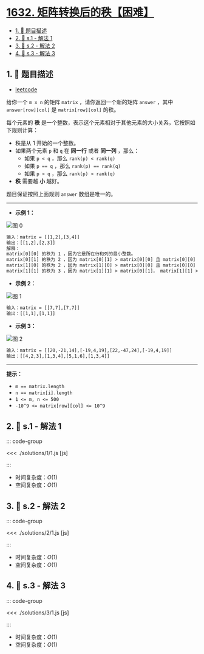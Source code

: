 # [1632. 矩阵转换后的秩【困难】](https://github.com/tnotesjs/TNotes.leetcode/tree/main/notes/1632.%20%E7%9F%A9%E9%98%B5%E8%BD%AC%E6%8D%A2%E5%90%8E%E7%9A%84%E7%A7%A9%E3%80%90%E5%9B%B0%E9%9A%BE%E3%80%91)

<!-- region:toc -->

- [1. 📝 题目描述](#1--题目描述)
- [2. 🎯 s.1 - 解法 1](#2--s1---解法-1)
- [3. 🎯 s.2 - 解法 2](#3--s2---解法-2)
- [4. 🎯 s.3 - 解法 3](#4--s3---解法-3)

<!-- endregion:toc -->

## 1. 📝 题目描述

- [leetcode](https://leetcode.cn/problems/rank-transform-of-a-matrix/)

给你一个 `m x n` 的矩阵 `matrix` ，请你返回一个新的矩阵 `answer` ，其中 `answer[row][col]` 是 `matrix[row][col]` 的秩。

每个元素的 **秩** 是一个整数，表示这个元素相对于其他元素的大小关系，它按照如下规则计算：

- 秩是从 1 开始的一个整数。
- 如果两个元素 `p` 和 `q` 在 **同一行** 或者 **同一列** ，那么：
  - 如果 `p < q` ，那么 `rank(p) < rank(q)`
  - 如果 `p == q` ，那么 `rank(p) == rank(q)`
  - 如果 `p > q` ，那么 `rank(p) > rank(q)`
- **秩** 需要越 **小** 越好。

题目保证按照上面规则 `answer` 数组是唯一的。

---

- **示例 1：**

![图 0](https://cdn.jsdelivr.net/gh/tnotesjs/imgs@main/2025-09-22-15-29-33.png)

```txt
输入：matrix = [[1,2],[3,4]]
输出：[[1,2],[2,3]]
解释：
matrix[0][0] 的秩为 1 ，因为它是所在行和列的最小整数。
matrix[0][1] 的秩为 2 ，因为 matrix[0][1] > matrix[0][0] 且 matrix[0][0] 的秩为 1 。
matrix[1][0] 的秩为 2 ，因为 matrix[1][0] > matrix[0][0] 且 matrix[0][0] 的秩为 1 。
matrix[1][1] 的秩为 3 ，因为 matrix[1][1] > matrix[0][1]， matrix[1][1] > matrix[1][0] 且 matrix[0][1] 和 matrix[1][0] 的秩都为 2 。
```

- **示例 2：**

![图 1](https://cdn.jsdelivr.net/gh/tnotesjs/imgs@main/2025-09-22-15-29-38.png)

```txt
输入：matrix = [[7,7],[7,7]]
输出：[[1,1],[1,1]]
```

- **示例 3：**

![图 2](https://cdn.jsdelivr.net/gh/tnotesjs/imgs@main/2025-09-22-15-29-45.png)

```txt
输入：matrix = [[20,-21,14],[-19,4,19],[22,-47,24],[-19,4,19]]
输出：[[4,2,3],[1,3,4],[5,1,6],[1,3,4]]

```

---

**提示：**

- `m == matrix.length`
- `n == matrix[i].length`
- `1 <= m, n <= 500`
- `-10^9 <= matrix[row][col] <= 10^9`

## 2. 🎯 s.1 - 解法 1

::: code-group

<<< ./solutions/1/1.js [js]

:::

- 时间复杂度：$O(1)$
- 空间复杂度：$O(1)$

## 3. 🎯 s.2 - 解法 2

::: code-group

<<< ./solutions/2/1.js [js]

:::

- 时间复杂度：$O(1)$
- 空间复杂度：$O(1)$

## 4. 🎯 s.3 - 解法 3

::: code-group

<<< ./solutions/3/1.js [js]

:::

- 时间复杂度：$O(1)$
- 空间复杂度：$O(1)$
